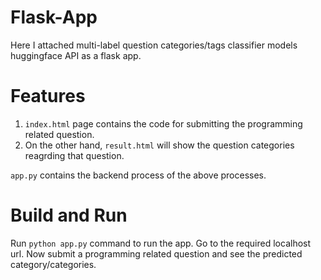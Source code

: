 # Flask-App
Here I attached multi-label question categories/tags classifier models huggingface API as a flask app.

# Features
1. `index.html` page contains the code for submitting the programming related question. 
2. On the other hand, `result.html` will show the question categories reagrding that question.

`app.py` contains the backend process of the above processes.

# Build and Run
Run `python app.py` command to run the app. Go to the required localhost url. Now submit a programming related question and see the predicted category/categories.